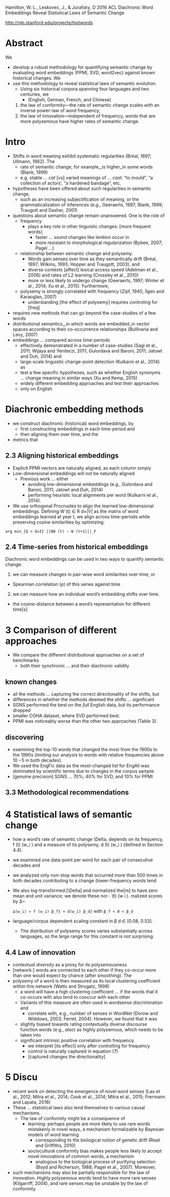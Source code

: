 Hamilton, W. L., Leskovec, J., & Jurafsky, D
2016 ACL
Diachronic Word Embeddings Reveal Statistical Laws of Semantic Change

http://nlp.stanford.edu/projects/histwords

# Abstract

We 
  * develop a robust methodology for quantifying semantic change by evaluating
    word embeddings (PPMI, SVD, word2vec) against known historical changes. We
  * use this methodology to reveal statistical laws of semantic evolution.
    * Using six historical corpora spanning four languages and two centuries, we
      * (English, German, French, and Chinese)
    1. the law of conformity—the rate of semantic change scales with an inverse
       power-law of word frequency; 
    2. the law of innovation—independent of frequency, words that are more
       polysemous have higher rates of semantic change.

# Intro

* Shifts in word meaning exhibit systematic regularities (Bréal, 1897;
  Ullmann, 1962). The 
  * rate of semantic change, for example,_is higher_in some words (Blank, 1999) 
  * e.g. stable ... _cat_ [vs] varied meanings of ... _cast_: 
    “to mould”, “a collection of actors’, “a hardened bandage”, etc. 
* hypotheses have been offered about such regularities in semantic change, 
  * such as an increasing subjectification of meaning, or the
    grammaticalization of inferences 
    (e.g., Geeraerts, 1997; Blank, 1999; Traugott and Dasher, 2001)
* questions about semantic change remain unanswered. One is the role of 
  * frequency
    * plays a key role in other linguistic changes: [more frequent words]
      * faster ... sound changes like lenition occur in 
      * more resistant to morphological regularization (Bybee, 2007; Pagel ...)
  * relationship between semantic change and polysemy. 
    * Words gain senses over time as they semantically drift 
      (Bréal, 1897; Wilkins, 1993; Hopper and Traugott, 2003), and 
    * diverse contexts [affect] lexical access speed (Adelman et al., 2006) and
      rates of L2 learning (Crossley et al., 2010)
    * more or less likely to undergo change (Geeraerts, 1997; Winter et al.,
      2014; Xu et al., 2015). Furthermore, 
  * polysemy is strongly correlated with frequency 
    (Zipf, 1945; İlgen and Karaoglan, 2007)
    * understanding [the effect of polysemy] requires controling for [freq]
* requires new methods that can go beyond the case-studies of a few words
* distributional semantics,_in which words are embedded_in vector spaces
  according to their co-occurrence relationships (Bullinaria and Levy, 2007)
* embeddings ... compared across time-periods
  * effectively demonstrated in a number of case-studies 
    (Sagi et al., 2011; Wijaya and Yeniterzi, 2011; Gulordava and Baroni, 2011;
    Jatowt and Duh, 2014) and 
  * large-scale linguistic change-point detection (Kulkarni et al., 2014) as
  * test a few specific hypotheses, such as whether 
    English synonyms ... change meaning in similar ways (Xu and Kemp, 2015)
  * widely different embedding approaches and test their approaches 
  * only on English

# Diachronic embedding methods

* we construct diachronic (historical) word embeddings, by 
  * first constructing embeddings in each time-period and 
  * then aligning them over time, and the 
* metrics that

## 2.3 Aligning historical embeddings

* Explicit PPMI vectors are naturally aligned, as each column simply
* Low-dimensional embeddings will not be naturally aligned 
  * Previous work ... either 
    * avoiding low-dimensional embeddings 
      (e.g., Gulordava and Baroni, 2011; Jatowt and Duh, 2014)
    * performing heuristic local alignments per word (Kulkarni et al., 2014).
* We use orthogonal Procrustes to align the learned low-dimensional embeddings.
  Defining W (t) ∈ R d×|V| as the matrix of word embeddings learned at year t,
  we align across time-periods while preserving cosine similarities by
  optimizing:

`arg min_{Q > Q=I} ||QW (t) − W (t+1)||_F`

## 2.4 Time-series from historical embeddings

Diachronic word embeddings can be used in two ways to quantify semantic change:
1. we can measure changes in pair-wise word similarities over time, or 
  * Spearman correlation (ρ) of this series against time
2.  we can measure how an individual word’s embedding shifts over time.
  * the cosine-distance between a word’s representation for different time[s]

# 3 Comparison of different approaches

* We compare the different distributional approaches on a set of benchmarks
  * both their synchronic ... and their diachronic validity

## known changes

* all the methods ... capturing the correct directionality of the shifts, but
* differences in whether the methods deemed the shifts ...  significant 
* SGNS performed the best on the _full_ English data, but its performance dropped
* smaller COHA dataset, where SVD performed best. 
* PPMI was noticeably worse than the other two approaches (Table 3).

## discovering

* examining the top-10 words that changed the most from the 1900s to the 1990s
  (limiting our analysis to words with relative frequencies above 10 −5 in both
  decades). 
* We used the EngFic data as the most-changed list for EngAll was dominated by
  scientific terms due to changes in the corpus sample.
* [genuine precision] SGNS ... 70%; 40% for SVD, and 10% for PPMI

## 3.3 Methodological recommendations

# 4 Statistical laws of semantic change

* how a word’s rate of semantic change \Delta, depends on its frequency, f (t) (w_i )
  and a measure of its polysemy, d (t) (w_i ) (defined in Section 4.4).
* we examined one data-point per word for each pair of consecutive decades and
* we analyzed only non-stop words that occurred more than 500 times in both
  decades contributing to a change (lower-frequency words tend
* We also log-transformed [\Delta] and normalized the[m] to have zero mean and
  unit variance; we denote these nor- ̃ (t) (w i ).  malized scores by ∆~

  `∆(w_i) ∝ f (w_i) β_f} × d(w_i) β_d}` with `β_f < 0 < β_d`

* language/corpus dependent scaling constant in β d ∈ [0.08, 0.53]. 
  * The distribution of polysemy scores varies substantially across languages,
    so the large range for this constant is not surprising.

## 4.4 Law of innovation

* _contextual diversity_ as a proxy for its polysemousness
* [network:] words are connected to each other if they co-occur more than one
  would expect by chance (after smoothing). The 
* polysemy of a word is then measured as its local clustering coefficient
  within this network (Watts and Strogatz, 1998)
  * a word will have a high clustering coefficient ... if the words that it
    co-occurs with also tend to cooccur with each other
  * Variants of this measure are often used in wordsense discrimination and
    * correlate with, e.g., number of senses in WordNet 
      (Dorow and Widdows, 2003; Ferret, 2004). However, we found that it was
  * slightly biased towards rating contextually diverse discourse function
    words (e.g., _also_) as highly polysemous, which needs to be taken into
  * significant intrinsic positive correlation with frequency. 
    * we interpret [its effect] only after controlling for frequency
    * control is naturally captured in equation (7)
    * [captured changes the directionality]

# 5 Discu

* recent work on detecting the emergence of novel word senses 
  (Lau et al., 2012; Mitra et al., 2014; Cook et al., 2014; Mitra et al., 2015;
  Frermann and Lapata, 2016)
* These ... statistical laws also lend themselves to various causal mechanisms.
  * The law of conformity might be a consequence of 
    * learning: perhaps people are more likely to use rare words mistakenly in
      novel ways, a mechanism formalizable by Bayesian models of word learning 
      * corresponding to the biological notion of genetic drift 
        (Reali and Griffiths, 2010)
    * sociocultural conformity bias makes people less likely to accept novel
      innovations of common words, a mechanism 
      * analogous to the biological process of purifying selection 
        (Boyd and Richerson, 1988; Pagel et al., 2007).  Moreover, 
* such mechanisms may also be partially responsible for the law of innovation.
  Highly polysemous words tend to have more rare senses (Kilgarriff, 2004), and
  rare senses may be unstable by the law of conformity

